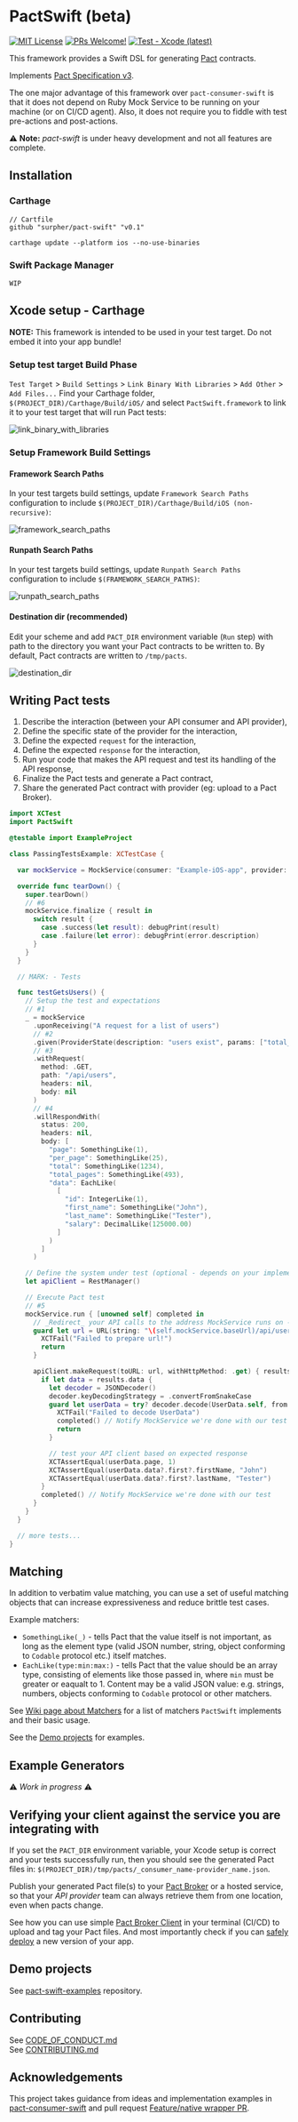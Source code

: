 #  PactSwift (beta)

[![MIT License](https://img.shields.io/badge/license-MIT-green.svg?style=flat)][license]
[![PRs Welcome!](https://img.shields.io/badge/PRs-welcome-brightgreen.svg)][contributing]
[![Test - Xcode (latest)](https://github.com/surpher/pact-swift/workflows/Test%20-%20latest/badge.svg?branch=feature%2Fintentional_swiftlint_warning)](https://github.com/surpher/pact-swift/actions)

This framework provides a Swift DSL for generating [Pact](https://docs.pact.io/index.html) contracts.

Implements [Pact Specification v3](https://github.com/pact-foundation/pact-specification/tree/version-3).

The one major advantage of this framework over `pact-consumer-swift` is that it does not depend on Ruby Mock Service to be running on your machine (or on CI/CD agent). Also, it does not require you to fiddle with test pre-actions and post-actions.

⚠️ **Note:** _pact-swift_ is under heavy development and not all features are complete.

## Installation

### Carthage

```
// Cartfile
github "surpher/pact-swift" "v0.1"
```

```
carthage update --platform ios --no-use-binaries
```

### Swift Package Manager

```
WIP
```

## Xcode setup - Carthage

**NOTE:** This framework is intended to be used in your test target. Do not embed it into your app bundle!

### Setup test target Build Phase

`Test Target` > `Build Settings` > `Link Binary With Libraries` > `Add Other` > `Add Files...`
Find your Carthage folder, `$(PROJECT_DIR)/Carthage/Build/iOS/` and select `PactSwift.framework` to link it to your test target that will run Pact tests:

![link_binary_with_libraries](./Documentation/images/01_link_binary_with_libraries.png)

### Setup Framework Build Settings

#### Framework Search Paths

In your test targets build settings, update `Framework Search Paths` configuration to include `$(PROJECT_DIR)/Carthage/Build/iOS (non-recursive)`:

![framework_search_paths](./Documentation/images/02_framework_search_paths.png)

#### Runpath Search Paths

In your test targets build settings, update `Runpath Search Paths` configuration to include `$(FRAMEWORK_SEARCH_PATHS)`:

![runpath_search_paths](./Documentation/images/03_runpath_search_paths.png)

#### Destination dir (recommended)

Edit your scheme and add `PACT_DIR` environment variable (`Run` step) with path to the directory you want your Pact contracts to be written to. By default, Pact contracts are written to `/tmp/pacts`.

![destination_dir](./Documentation/images/04_destination_dir.png)

## Writing Pact tests

1. Describe the interaction (between your API consumer and API provider),
2. Define the specific state of the provider for the interaction,
3. Define the expected `request` for the interaction,
4. Define the expected `response` for the interaction,
5. Run your code that makes the API request and test its handling of the API response,
6. Finalize the Pact tests and generate a Pact contract,
7. Share the generated Pact contract with provider (eg: upload to a Pact Broker).

```swift
import XCTest
import PactSwift

@testable import ExampleProject

class PassingTestsExample: XCTestCase {

  var mockService = MockService(consumer: "Example-iOS-app", provider: "users-service")

  override func tearDown() {
    super.tearDown()
    // #6
    mockService.finalize { result in
      switch result {
        case .success(let result): debugPrint(result)
        case .failure(let error): debugPrint(error.description)
      }
    }
  }

  // MARK: - Tests

  func testGetsUsers() {
    // Setup the test and expectations
    // #1
    _ = mockService
      .uponReceiving("A request for a list of users")
      // #2
      .given(ProviderState(description: "users exist", params: ["total_pages": "493"])
      // #3
      .withRequest(
        method: .GET,
        path: "/api/users",
        headers: nil,
        body: nil
      )
      // #4
      .willRespondWith(
        status: 200,
        headers: nil,
        body: [
          "page": SomethingLike(1),
          "per_page": SomethingLike(25),
          "total": SomethingLike(1234),
          "total_pages": SomethingLike(493),
          "data": EachLike(
            [
              "id": IntegerLike(1),
              "first_name": SomethingLike("John"),
              "last_name": SomethingLike("Tester"),
              "salary": DecimalLike(125000.00)
            ]
          )
        ]
      )

    // Define the system under test (optional - depends on your implementation of your API client)
    let apiClient = RestManager()

    // Execute Pact test
    // #5
    mockService.run { [unowned self] completed in
      // _Redirect_ your API calls to the address MockService runs on - replace base URL, but path should be the same
      guard let url = URL(string: "\(self.mockService.baseUrl)/api/users") else {
        XCTFail("Failed to prepare url!")
        return
      }

      apiClient.makeRequest(toURL: url, withHttpMethod: .get) { results in
        if let data = results.data {
          let decoder = JSONDecoder()
          decoder.keyDecodingStrategy = .convertFromSnakeCase
          guard let userData = try? decoder.decode(UserData.self, from: data) else {
            XCTFail("Failed to decode UserData")
            completed() // Notify MockService we're done with our test
            return
          }

          // test your API client based on expected response
          XCTAssertEqual(userData.page, 1)
          XCTAssertEqual(userData.data?.first?.firstName, "John")
          XCTAssertEqual(userData.data?.first?.lastName, "Tester")
        }
        completed() // Notify MockService we're done with our test
      }
    }
  }

  // more tests...
}
```

## Matching

In addition to verbatim value matching, you can use a set of useful matching objects that can increase expressiveness and reduce brittle test cases.

Example matchers:

- `SomethingLike(_)` - tells Pact that the value itself is not important, as long as the element type (valid JSON number, string, object conforming to `Codable` protocol etc.) itself matches.
- `EachLike(type:min:max:)` - tells Pact that the value should be an array type, consisting of elements like those passed in, where `min` must be greater or eaqualt to 1. Content may be a valid JSON value: e.g. strings, numbers, objects conforming to `Codable` protocol or other matchers.

See [Wiki page about Matchers](https://github.com/surpher/pact-swift/wiki/Matchers) for a list of matchers `PactSwift` implements and their basic usage.

See the [Demo projects][demo-projects] for examples.

## Example Generators

⚠️  _Work in progress_ ⚠️ 

## Verifying your client against the service you are integrating with

If you set the `PACT_DIR` environment variable, your Xcode setup is correct and your tests successfully run, then you should see the generated Pact files in:
`$(PROJECT_DIR)/tmp/pacts/_consumer_name-provider_name.json`.

Publish your generated Pact file(s) to your [Pact Broker](https://docs.pact.io/pact_broker) or a hosted service, so that your _API provider_ team can always retrieve them from one location, even when pacts change.

See how you can use simple [Pact Broker Client](https://github.com/pact-foundation/pact_broker-client) in your terminal (CI/CD) to upload and tag your Pact files. And most importantly check if you can [safely deploy](https://docs.pact.io/pact_broker/can_i_deploy) a new version of your app.

## Demo projects

See [pact-swift-examples][demo-projects] repository.

## Contributing

See [CODE_OF_CONDUCT.md](CODE_OF_CONDUCT.md)  
See [CONTRIBUTING.md](CONTRIBUTING.md)

## Acknowledgements

This project takes guidance from ideas and implementation examples in [pact-consumer-swift](https://github.com/DiUS/pact-consumer-swift) and pull request [Feature/native wrapper PR](https://github.com/DiUS/pact-consumer-swift/pull/50).

[license]: LICENSE
[contributing]: CONTRIBUTING.md
[code-of-conduct]: CODE_OF_CONDUCT.md
[demo-projects]: https://github.com/surpher/pact-swift-examples